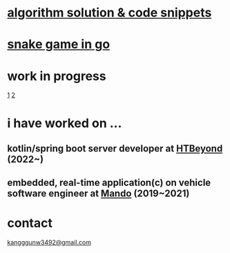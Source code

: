 # [algorithm solution & code snippets](https://r3g492.github.io/skills-github-pages/)

# [snake game in go](https://github.com/r3g492/helloGame)

# work in progress
 [1](https://github.com/r3g492/webhook-service)
 [2](https://github.com/r3g492/blazethenet)

# i have worked on ...  
## kotlin/spring boot server developer at [HTBeyond](https://htbeyond.com/) (2022~)  
## embedded, real-time application(c) on vehicle software engineer at [Mando](https://www.hlmando.com/ko/main.do) (2019~2021)

# contact  
kangggunw3492@gmail.com

